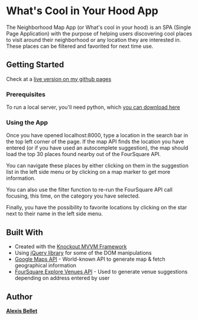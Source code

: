 # What's Cool in Your Hood App

The Neighborhood Map App (or What's cool in your hood) is an SPA (Single Page Application) with the purpose of helping users discovering cool places to visit around their neighborhood or any location they are interested in. These places can be filtered and favorited for next time use.

## Getting Started

Check at a [live version on my github pages](https://spaceyrezum.github.io/whats-cool-in-your-hood/)

### Prerequisites

To run a local server, you'll need python, which [you can download here](https://www.python.org/downloads/)

### Using the App

Once you have opened localhost:8000, type a location in the search bar in the top left corner of the page. If the map API finds the location you have entered (or if you have used an autocomplete suggestion), the map should load the top 30 places found nearby out of the FourSquare API.

You can navigate these places by either clicking on them in the suggestion list in the left side menu or by clicking on a map marker to get more information.

You can also use the filter function to re-run the FourSquare API call focusing, this time, on the category you have selected. 

Finally, you have the possibility to favorite locations by clicking on the star next to their name in the left side menu. 

## Built With

* Created with the [Knockout MVVM Framework](http://knockoutjs.com/documentation/introduction.html)
* Using [jQuery library](http://api.jquery.com/) for some of the DOM manipulations
* [Google Maps API](https://developers.google.com/maps/) - World-known API to generate map & fetch geographical information
* [FourSquare Explore Venues API](https://developer.foursquare.com/docs/venues/explore) - Used to generate venue suggestions depending on address entered by user

## Author

**[Alexis Bellet](https://github.com/SpaceyRezum)**
 
